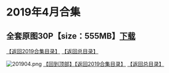 # 2019年4月合集
## 全套原图30P【size：555MB】[下载](https://474b.com/file/25713053-435047230)
[【返回2019合集目录】](/2019年VIP作品合集/README.md)
[【返回总目录】](/README.md)

![201904.png](https://www.nsaimg.com/2020/04/02/5e85ad355808a.png)
[【回到顶部】](#readme)[【返回2019合集目录】](/2019年VIP作品合集/README.md)
[【返回总目录】](/README.md)


